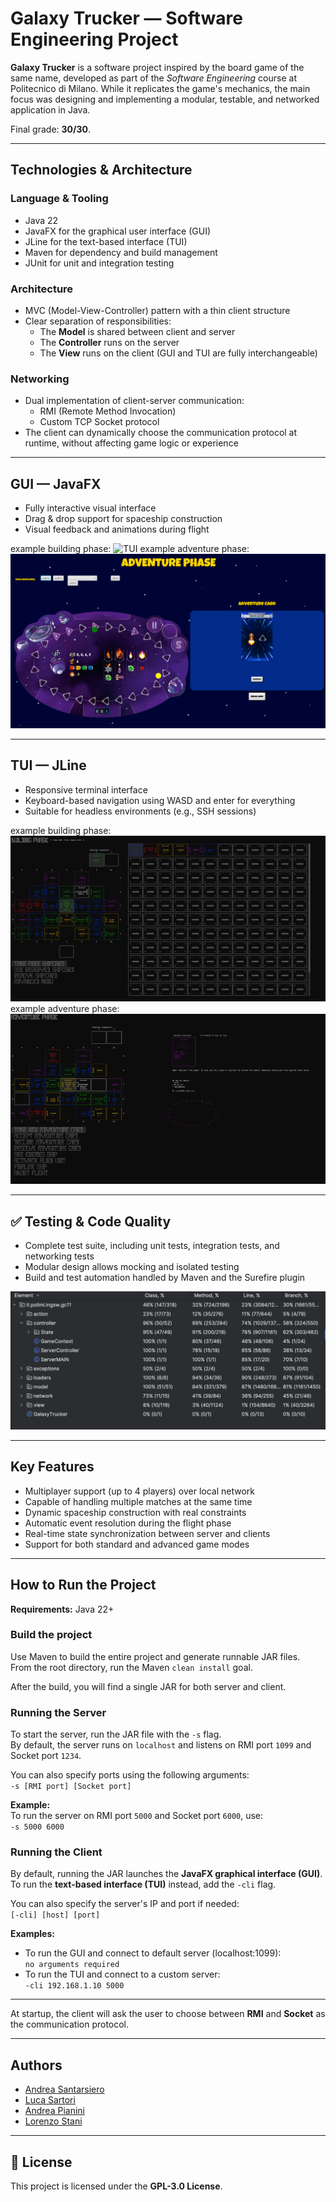 # Galaxy Trucker — Software Engineering Project

**Galaxy Trucker** is a software project inspired by the board game of the same name, developed as part of the *Software Engineering* course at Politecnico di Milano. While it replicates the game's mechanics, the main focus was designing and implementing a modular, testable, and networked application in Java.

Final grade: **30/30**.

---

## Technologies & Architecture

### Language & Tooling
- Java 22
- JavaFX for the graphical user interface (GUI)
- JLine for the text-based interface (TUI)
- Maven for dependency and build management
- JUnit for unit and integration testing

### Architecture
- MVC (Model-View-Controller) pattern with a thin client structure
- Clear separation of responsibilities:
  - The **Model** is shared between client and server
  - The **Controller** runs on the server
  - The **View** runs on the client (GUI and TUI are fully interchangeable)

### Networking
- Dual implementation of client-server communication:
  - RMI (Remote Method Invocation)
  - Custom TCP Socket protocol
- The client can dynamically choose the communication protocol at runtime, without affecting game logic or experience

---

## GUI — JavaFX
- Fully interactive visual interface
- Drag & drop support for spaceship construction
- Visual feedback and animations during flight

example building phase:
![TUI](img/gui-building.png)
example adventure phase:
![TUI](img/gui-adventure.png)

---

## TUI — JLine
- Responsive terminal interface
- Keyboard-based navigation using WASD and enter for everything
- Suitable for headless environments (e.g., SSH sessions)

example building phase:
![TUI](img/cli-building.png)
example adventure phase:
![TUI](img/cli-adventure.png)

---

## ✅ Testing & Code Quality

- Complete test suite, including unit tests, integration tests, and networking tests
- Modular design allows mocking and isolated testing
- Build and test automation handled by Maven and the Surefire plugin

![TUI](docs/Coverage.png)

---

## Key Features

- Multiplayer support (up to 4 players) over local network
- Capable of handling multiple matches at the same time
- Dynamic spaceship construction with real constraints
- Automatic event resolution during the flight phase
- Real-time state synchronization between server and clients
- Support for both standard and advanced game modes

---

## How to Run the Project

**Requirements:** Java 22+

### Build the project

Use Maven to build the entire project and generate runnable JAR files.  
From the root directory, run the Maven `clean install` goal.

After the build, you will find a single JAR for both server and client.


### Running the Server

To start the server, run the JAR file with the `-s` flag.  
By default, the server runs on `localhost` and listens on RMI port `1099` and Socket port `1234`.

You can also specify ports using the following arguments:  
`-s [RMI port] [Socket port]`

**Example:**  
To run the server on RMI port `5000` and Socket port `6000`, use:  
`-s 5000 6000`


### Running the Client

By default, running the JAR launches the **JavaFX graphical interface (GUI)**.  
To run the **text-based interface (TUI)** instead, add the `-cli` flag.

You can also specify the server's IP and port if needed:  
`[-cli] [host] [port]`

**Examples:**
- To run the GUI and connect to default server (localhost:1099):  
  `no arguments required`
- To run the TUI and connect to a custom server:  
  `-cli 192.168.1.10 5000`

---

At startup, the client will ask the user to choose between **RMI** and **Socket** as the communication protocol.


---

## Authors

- [Andrea Santarsiero](https://github.com/AndreaSantarsiero)  
- [Luca Sartori](https://github.com/Luca-Sartori)  
- [Andrea Pianini](https://github.com/AndreaPianini)  
- [Lorenzo Stani](https://github.com/lorenzostani)

---

## 📄 License

This project is licensed under the **GPL-3.0 License**.
